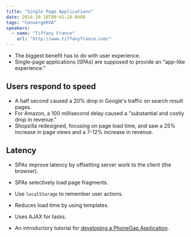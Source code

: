 ```yaml
---
title: "Single Page Applications"
date: 2014-10-10T09:41:24-0400
tags: "ConvergeRVA"
speakers:
  - name: "Tiffany France"
    url: "http://www.tiffanyfrance.com/"
---
```


- The biggest benefit has to do with user experience.
- Single-page applications (SPAs) are supposed to provide an "app-like experience."

## Users respond to speed

- A half second caused a 20% drop in Google's traffic on search result pages.
- For Amazon, a 100 millisecond delay caused a "substantial and costly drop in revenue."
- Shopzilla redesigned, focusing on page load time, and saw a 25% increase in page views and a 7-12% increase in revenue.

## Latency

- SPAs improve latency by offsetting server work to the client (the browser).
- SPAs selectively load page fragments.
- Use `localStorage` to remember user actions.
- Reduces load time by using templates.
- Uses AJAX for tasks.

- An introductory tutorial for [developing a PhoneGap Application](http://coenraets.org/blog/phonegap-tutorial/).
